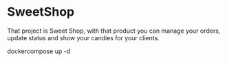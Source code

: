 # SweetShop
That project is Sweet Shop, with that product you can manage your orders, update status and show your candies for your clients.

dockercompose up -d